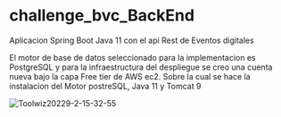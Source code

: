 # challenge_bvc_BackEnd
 Aplicacion Spring Boot Java 11 con el api Rest de Eventos digitales

El motor de base de datos seleccionado para la implementacion es PostgreSQL  y para la infraestructura del despliegue se creo una cuenta nueva 
bajo la capa Free tier de AWS ec2. Sobre la cual se hace la instalacion del Motor postreSQL, Java 11 y Tomcat 9 

![Toolwiz20229-2-15-32-55](https://user-images.githubusercontent.com/15013055/188231723-6ab11118-5e41-47f0-b99b-a697d6ce1a17.png)
